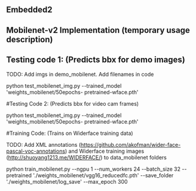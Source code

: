 ## Embedded2

Mobilenet-v2 Implementation (temporary usage description)
-----
Testing code 1:  (Predicts bbx for demo images)
--
TODO: Add imgs in demo_mobilenet. Add filenames in code

python test_mobilenet_img.py --trained_model 'weights_mobilenet/50epochs-  pretrained-wface.pth' 

#Testing Code 2:  (Predicts bbx for video cam frames)

python test_mobilenet_img.py --trained_model 'weights_mobilenet/50epochs-  pretrained-wface.pth' 

#Training Code:  (Trains on Widerface training data)

TODO: Add XML annotations (https://github.com/akofman/wider-face-pascal-voc-annotations) and Widerface training images (http://shuoyang1213.me/WIDERFACE/) to data_mobilenet folders

python train_mobilenet.py --ngpu 1 --num_workers 24 --batch_size 32 --pretrained './weights_mobilenet/vgg16_reducedfc.pth' --save_folder './weights_mobilenet/log_save' --max_epoch 300
